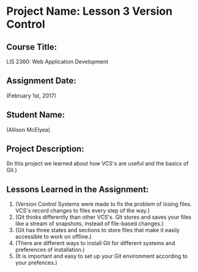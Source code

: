 # Project Name:  Lesson 3 Version Control

## Course Title:
LIS 2360:  Web Application Development

## Assignment Date:  
(February 1st, 2017)

## Student Name:  
(Allison McElyea)

## Project Description:
(In this project we learned about how VCS's are useful and the basics of Git.)

## Lessons Learned in the Assignment:
1. (Version Control Systems were made to fix the problem of losing files. VCS's record changes to files every step of the way.)
2. (Git thinks differently than other VCS's. Git stores and saves your files like a stream of snapshots, instead of file-based changes.)
3. (Git has three states and sections to store files that make it easily accessible to work on offline.)
4. (There are different ways to install Git for different systems and preferences of installation.)
5. (It is important and easy to set up your Git environment according to your prefences.)
